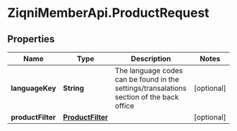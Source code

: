 # ZiqniMemberApi.ProductRequest

## Properties

Name | Type | Description | Notes
------------ | ------------- | ------------- | -------------
**languageKey** | **String** | The language codes can be found in the settings/transalations section of the back office | [optional] 
**productFilter** | [**ProductFilter**](ProductFilter.md) |  | [optional] 


